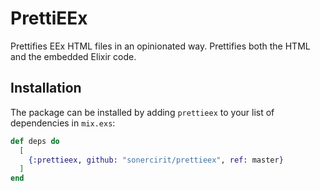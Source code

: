 # PrettiEEx

Prettifies EEx HTML files in an opinionated way. Prettifies both the HTML and the embedded Elixir code.

## Installation

The package can be installed by adding `prettieex` to your list of dependencies in `mix.exs`:

```elixir
def deps do
  [
    {:prettieex, github: "sonercirit/prettieex", ref: master}
  ]
end
```
